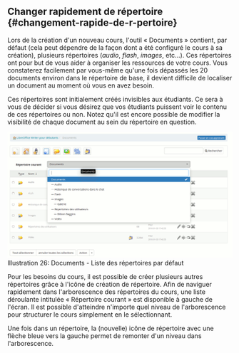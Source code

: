 ## Changer rapidement de répertoire {#changement-rapide-de-r-pertoire}

Lors de la création d'un nouveau cours, l'outil « Documents » contient, par défaut \(cela peut dépendre de la façon dont a été configuré le cours à sa création\), plusieurs répertoires \(_audio_, _flash_, _images_, etc...\). Ces répertoires ont pour but de vous aider à organiser les ressources de votre cours. Vous constaterez facilement par vous-même qu'une fois dépassés les 20 documents environ dans le répertoire de base, il devient difficile de localiser un document au moment où vous en avez besoin.

Ces répertoires sont initialement créés invisibles aux étudiants. Ce sera à vous de décider si vous désirez que vos étudiants puissent voir le contenu de ces répertoires ou non. Notez qu'il est encore possible de modifier la visibilité de chaque document au sein du répertoire en question.

![](../assets/graficos17.png)Illustration 26: Documents - Liste des répertoires par défaut

Pour les besoins du cours, il est possible de créer plusieurs autres répertoires grâce à l'icône de création de répertoire. Afin de naviguer rapidement dans l'arborescence des répertoires du cours, une liste déroulante intitulée « Répertoire courant » est disponible à gauche de l'écran. Il est possible d'atteindre n'importe quel niveau de l'arborescence pour structurer le cours simplement en le sélectionnant.

Une fois dans un répertoire, la \(nouvelle\) icône de répertoire avec une flèche bleue vers la gauche permet de remonter d'un niveau dans l'arborescence.

